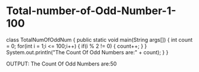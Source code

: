 # Total-number-of-Odd-Number-1-100
class TotalNumOfOddNum
 {
 public static void main(String args[])
 {
 int count = 0;
 for(int i = 1;i <= 100;i++)
 {
 if(i % 2 != 0)
 {
 count++;
 }
 }
 System.out.println("The Count Of Odd Numbers are:" + count);
 }
 }


OUTPUT:
The Count Of Odd Numbers are:50
